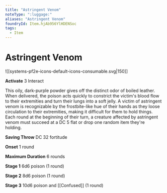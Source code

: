 ```yaml
---
title: "Astringent Venom"
noteType: ":luggage:"
aliases: "Astringent Venom"
foundryId: Item.hjAb956YlHDENSoc
tags:
  - Item
---
```


# Astringent Venom
![[systems-pf2e-icons-default-icons-consumable.svg|150]]

**Activate** 3 Interact

This oily, dark-purple powder gives off the distinct odor of boiled leather. When delivered, the poison acts quickly to constrict the victim's blood flow to their extremities and turn their lungs into a soft jelly. A victim of astringent venom is recognizable by the frostbite-like hue of their hands as they loose circulation to their extremities, making it difficult for them to hold things. Each round at the beginning of their turn, a creature affected by astringent venom must succeed at a DC 5 flat or drop one random item they're holding.

**Saving Throw** DC 32 fortitude

**Onset** 1 round

**Maximum Duration** 6 rounds

**Stage 1** 6d6 poison (1 round)

**Stage 2** 8d6 poison (1 round)

**Stage 3** 10d6 poison and [[Confused]] (1 round)
